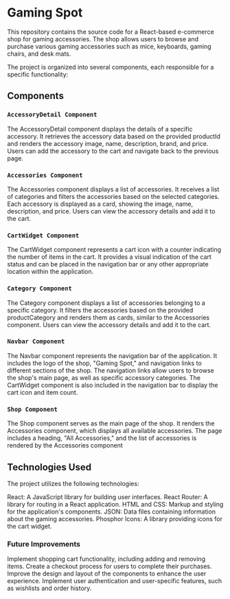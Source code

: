 # Gaming Spot

This repository contains the source code for a React-based e-commerce shop for gaming accessories. The shop allows users to browse and purchase various gaming accessories such as mice, keyboards, gaming chairs, and desk mats.

The project is organized into several components, each responsible for a specific functionality:

## Components

### `AccessoryDetail Component`

The AccessoryDetail component displays the details of a specific accessory. It retrieves the accessory data based on the provided productId and renders the accessory image, name, description, brand, and price. Users can add the accessory to the cart and navigate back to the previous page.


### `Accessories Component`

The Accessories component displays a list of accessories. It receives a list of categories and filters the accessories based on the selected categories. Each accessory is displayed as a card, showing the image, name, description, and price. Users can view the accessory details and add it to the cart.

### `CartWidget Component`

The CartWidget component represents a cart icon with a counter indicating the number of items in the cart. It provides a visual indication of the cart status and can be placed in the navigation bar or any other appropriate location within the application.

### `Category Component`

The Category component displays a list of accessories belonging to a specific category. It filters the accessories based on the provided productCategory and renders them as cards, similar to the Accessories component. Users can view the accessory details and add it to the cart.

### `Navbar Component`

The Navbar component represents the navigation bar of the application. It includes the logo of the shop, "Gaming Spot," and navigation links to different sections of the shop. The navigation links allow users to browse the shop's main page, as well as specific accessory categories. The CartWidget component is also included in the navigation bar to display the cart icon and item count.

### `Shop Component`

The Shop component serves as the main page of the shop. It renders the Accessories component, which displays all available accessories. The page includes a heading, "All Accessories," and the list of accessories is rendered by the Accessories component

## Technologies Used

The project utilizes the following technologies:

React: A JavaScript library for building user interfaces.
React Router: A library for routing in a React application.
HTML and CSS: Markup and styling for the application's components.
JSON: Data files containing information about the gaming accessories.
Phosphor Icons: A library providing icons for the cart widget.

### Future Improvements

Implement shopping cart functionality, including adding and removing items.
Create a checkout process for users to complete their purchases.
Improve the design and layout of the components to enhance the user experience.
Implement user authentication and user-specific features, such as wishlists and order history.